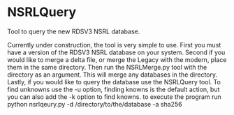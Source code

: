 # NSRLQuery
Tool to query the new RDSV3 NSRL database. 

Currently under construction, the tool is very simple to use. 
First you must have a version of the RDSV3 NSRL database on your system. 
Second if you would like to merge a delta file, or merge the Legacy with the modern, place them in the same directory. Then run the NSRLMerge.py tool with the directory as an argument. This will merge any databases in the directory. 
Lastly, if you would like to query the database use the NSRLQuery tool. To find unknowns use the -u option, finding knowns is the default action, but you can also add the -k option to find knowns. to execute the program run python nsrlqeury.py -d /directory/to/the/database -a sha256 <HASH>
